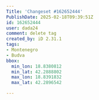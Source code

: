 ```yaml
---
Title: 'Changeset #162652444'
PublishDate: 2025-02-18T09:39:51Z
id: 162652444
user: dada24
comment: delete tag
created_by: iD 2.31.1
tags:
- Montenegro
- Budva
bbox:
  min_lon: 18.8380812
  min_lat: 42.2888802
  max_lon: 18.8391832
  max_lat: 42.2896542

---
```

